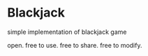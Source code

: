 # Blackjack
simple implementation of blackjack game


open. free to use. free to share. free to modify.
